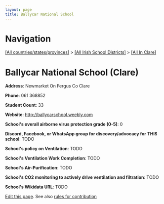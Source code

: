 ```yaml
---
layout: page
title: Ballycar National School
---
```

# Navigation

[[All countries/states/provinces]](../../..) > [[All Irish School Districts]](../..) > [[All In Clare]](..)

# Ballycar National School (Clare)

**Address**: Newmarket On Fergus Co Clare

**Phone**: 061 368852

**Student Count**: 33

**Website**: <http://ballycarschool.weebly.com>

**School's overall airborne virus protection grade (0-5)**: 0

**Discord, Facebook, or WhatsApp group for discovery/advocacy for THIS school**: TODO

**School's policy on Ventilation**: TODO

**School's Ventilation Work Completion**: TODO

**School's Air-Purification**: TODO

**School's CO2 monitoring to actively drive ventilation and filtration**: TODO

**School's Wikidata URL**: TODO


[Edit this page](https://github.com/ventilate-schools/Ireland/edit/main/./Clare/Ballycar_National_School.md). See also [rules for contribution](../../../contribution-rules/)